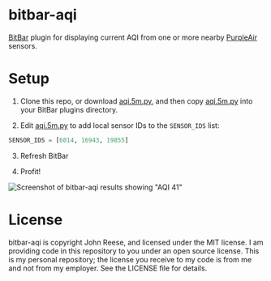 # bitbar-aqi

[BitBar][] plugin for displaying current AQI from one or more nearby
[PurpleAir][] sensors.

# Setup

1) Clone this repo, or download [aqi.5m.py][], and then copy [aqi.5m.py][] into
   your BitBar plugins directory.

2) Edit [aqi.5m.py][] to add local sensor IDs to the `SENSOR_IDS` list:

```python
SENSOR_IDS = [6014, 16943, 19855]
```

3) Refresh BitBar

4) Profit!

![Screenshot of bitbar-aqi results showing "AQI 41"](https://github.com/jreese/bitbar-aqi/blob/main/screenshot.png)

# License

bitbar-aqi is copyright John Reese, and licensed under the MIT license.
I am providing code in this repository to you under an open source license.
This is my personal repository; the license you receive to my code is from
me and not from my employer. See the LICENSE file for details.

[aqi.5m.py]: https://github.com/jreese/bitbar-aqi/blob/main/aqi.5m.py
[BitBar]: https://github.com/matryer/bitbar
[PurpleAir]: https://www.purpleair.com/map?opt=1/mAQI/a10/cC0#6.76/37.018/-121.629
